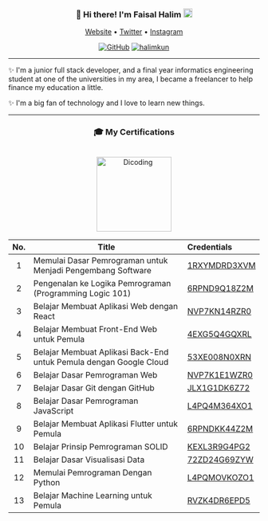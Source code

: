 <h3 align="center">
👋 Hi there! I'm Faisal Halim  <img src="https://hatscripts.github.io/circle-flags/flags/id.svg" width="18" />  
</h3>
<p align="center">
  <a href="https://www.halimkun.com">Website</a> • 
  <a href="https://twitter.com/hlmkun">Twitter</a> • 
  <a href="https://www.instagram.com/hlmkun/">Instagram</a>
</p>

<p align="center"> <a href="https://github.com/halimkun"><img alt="GitHub" src="https://img.shields.io/badge/dynamic/json?logo=github&label=Followers&labelColor=282c34&color=181717&query=%24.data.totalSubs&url=https%3A%2F%2Fapi.spencerwoo.com%2Fsubstats%2F%3Fsource%3Dgithub%26queryKey%3Dhalimkun&longCache=true"/></a> <a href="https://github.com/halimkun"><img src="https://komarev.com/ghpvc/?username=halimkun&label=Visitors" alt="halimkun" /></a> </p>

---
✨ I'm a junior full stack developer, and a final year informatics engineering student at one of the universities in my area, I became a freelancer to help finance my education a little. 

✨ I'm a big fan of technology and I love to learn new things.

---

<!-- sertification  -->
<h3 align="center">
  🎓 My Certifications
</h3>

<br/>
<div align="center">
  <img src="https://www.dicoding.com/blog/wp-content/uploads/2014/12/dicoding-header-logo.png" alt="Dicoding" width="150" />

|  No.  | Title                                                              | Credentials                                                        |
| :---: | ------------------------------------------------------------------ | :----------------------------------------------------------------- |
|   1   | Memulai Dasar Pemrograman untuk Menjadi Pengembang Software        | [1RXYMDRD3XVM](https://www.dicoding.com/certificates/1RXYMDRD3XVM) |
|   2   | Pengenalan ke Logika Pemrograman (Programming Logic 101)           | [6RPND9Q18Z2M](https://www.dicoding.com/certificates/6RPND9Q18Z2M) |
|   3   | Belajar Membuat Aplikasi Web dengan React                          | [NVP7KN14RZR0](https://www.dicoding.com/certificates/NVP7KN14RZR0) |
|   4   | Belajar Membuat Front-End Web untuk Pemula                         | [4EXG5Q4GQXRL](https://www.dicoding.com/certificates/4EXG5Q4GQXRL) |
|   5   | Belajar Membuat Aplikasi Back-End untuk Pemula dengan Google Cloud | [53XE008N0XRN](https://www.dicoding.com/certificates/53XE008N0XRN) |
|   6   | Belajar Dasar Pemrograman Web                                      | [NVP7K1E1WZR0](https://www.dicoding.com/certificates/NVP7K1E1WZR0) |
|   7   | Belajar Dasar Git dengan GitHub                                    | [JLX1G1DK6Z72](https://www.dicoding.com/certificates/JLX1G1DK6Z72) |
|   8   | Belajar Dasar Pemrograman JavaScript                               | [L4PQ4M364XO1](https://www.dicoding.com/certificates/L4PQ4M364XO1) |
|   9   | Belajar Membuat Aplikasi Flutter untuk Pemula                      | [6RPNDKK44Z2M](https://www.dicoding.com/certificates/6RPNDKK44Z2M) |
|  10   | Belajar Prinsip Pemrograman SOLID                                  | [KEXL3R9G4PG2](https://www.dicoding.com/certificates/KEXL3R9G4PG2) |
|  11   | Belajar Dasar Visualisasi Data                                     | [72ZD24G69ZYW](https://www.dicoding.com/certificates/72ZD24G69ZYW) |
|  12   | Memulai Pemrograman Dengan Python                                  | [L4PQMOVKOZO1](https://www.dicoding.com/certificates/L4PQMOVKOZO1) |
|  13   | Belajar Machine Learning untuk Pemula                              | [RVZK4DR6EPD5](https://www.dicoding.com/certificates/RVZK4DR6EPD5) |

</div>
